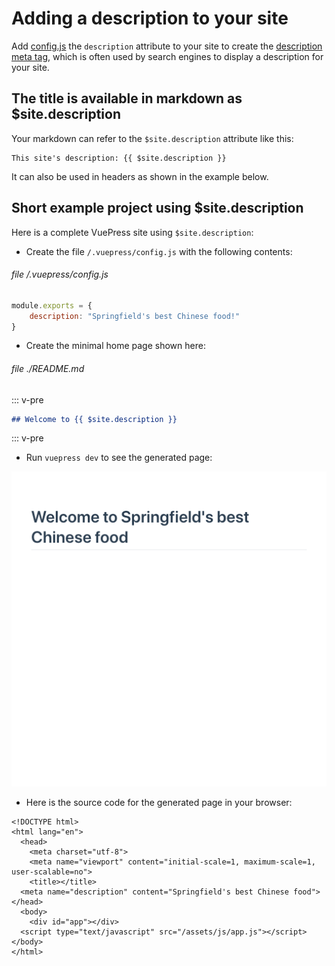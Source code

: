 # Adding a description to your site

Add [config.js](./config1.md) the `description` attribute to your site
to create the [description meta tag](https://developer.mozilla.org/en-US/docs/Learn/HTML/Introduction_to_HTML/The_head_metadata_in_HTML),
which is often used by search engines to display a description for your site.

## The title is available in markdown as $site.description

Your markdown can refer to the `$site.description` attribute like this:

```
This site's description: {{ $site.description }}
```

It can also be used in headers as shown in the example below.

## Short example project using $site.description

Here is a complete VuePress site using `$site.description`:

* Create the file `/.vuepress/config.js` with the following contents:

###### file /.vuepress/config.js
```javascript
module.exports = {
    description: "Springfield's best Chinese food!"
}
```

* Create the minimal home page shown here:

###### file ./README.md

::: v-pre
```markdown
## Welcome to {{ $site.description }} 
```
::: v-pre

* Run `vuepress dev` to see the generated page:

![Screen shot of home page without title from config.js](/assets/img/config-description.png)


* Here is the source code for the generated page in your browser:

```html{7}
<!DOCTYPE html>
<html lang="en">
  <head>
    <meta charset="utf-8">
    <meta name="viewport" content="initial-scale=1, maximum-scale=1, user-scalable=no">
    <title></title>
  <meta name="description" content="Springfield's best Chinese food"></head>
  <body>
    <div id="app"></div>
  <script type="text/javascript" src="/assets/js/app.js"></script></body>
</html>
```
